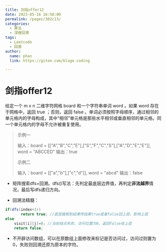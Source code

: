 ```yaml
---
title: 剑指offer12
date: 2023-05-16 16:58:00
permalink: /pages/302c13/
categories: 
  - 算法
  - 深搜回溯
tags: 
  - Leetcode
  - 回溯
author: 
  name: phan
  link: https://gitee.com/blage-coding

---
```

# 剑指offer12
给定一个 m x n 二维字符网格 board 和一个字符串单词 word 。如果 word 存在于网格中，返回 true ；否则，返回 false 。单词必须按照字母顺序，通过相邻的单元格内的字母构成，其中“相邻”单元格是那些水平相邻或垂直相邻的单元格。同一个单元格内的字母不允许被重复使用。

> 示例一
>
> 输入：board = [["A","B","C","E"],["S","F","C","S"],["A","D","E","E"]], word = "ABCCED"
> 输出：true
>
> 示例二
>
> 输入：board = [["a","b"],["c","d"]], word = "abcd"
> 输出：false

- 矩阵搜索dfs+回溯。dfs()写法：先判定最底层边界值，再判定**非法越界**情况，最后写dfs递归方向。

- 回溯法精髓：             

```java
if(dfs(index+1))
       return true; //底层搜索到结果传结果true或者false回上层，影响上层
else
	visit[i][j]=0; //当前结点失败，访问位置为0，返回false给上层
	return false;
```

- 不开辟访问数组，可以在原数组上面修改来标记是否访问过，访问过则置为0，失败则回溯还原为原本的字符。